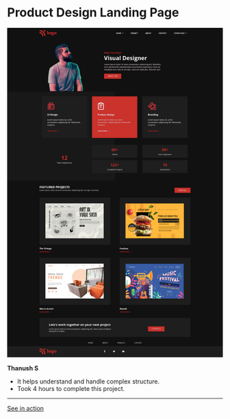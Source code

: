 #   Product Design Landing Page

![screenshot](./screenshot/screenshot.png)

**Thanush S**

-   It helps understand and handle complex structure.
-   Took 4 hours to complete this project.

---

[See in action](https://thanushsiva.github.io/15-Product-Design-Landing-Page)